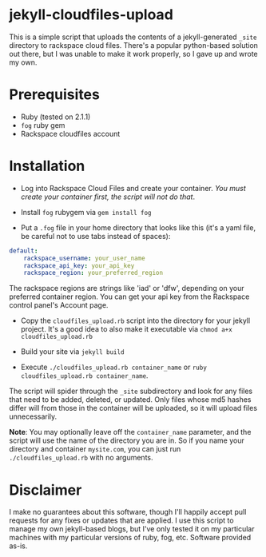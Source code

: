 jekyll-cloudfiles-upload
========================

This is a simple script that uploads the contents of a jekyll-generated `_site` directory to rackspace cloud files.  There's a popular python-based solution out there, but I was unable to make it work properly, so I gave up and wrote my own.

# Prerequisites

 * Ruby (tested on 2.1.1)
 * `fog` ruby gem
 * Rackspace cloudfiles account

# Installation

* Log into Rackspace Cloud Files and create your container.  _You must create your container first, the script will not do that_.

* Install `fog` rubygem via `gem install fog`

* Put a `.fog` file in your home directory that looks like this (it's a yaml file, be careful not to use tabs instead of spaces):

~~~yaml
default:
    rackspace_username: your_user_name
    rackspace_api_key: your_api_key
    rackspace_region: your_preferred_region
~~~

The rackspace regions are strings like 'iad' or 'dfw', depending on your preferred container region.  You can get your api key from the Rackspace control panel's Account page.

* Copy the `cloudfiles_upload.rb` script into the directory for your jekyll project.  It's a good idea to also make it executable via `chmod a+x cloudfiles_upload.rb`

* Build your site via `jekyll build`

* Execute `./cloudfiles_upload.rb container_name` or `ruby cloudfiles_upload.rb container_name`.

The script will spider through the `_site` subdirectory and look for any files that need to be added, deleted, or updated.  Only files whose md5 hashes differ will from those in the container will be uploaded, so it will upload files unnecessarily.

**Note**: You may optionally leave off the `container_name` parameter, and the script will use the name of the directory you are in.  So if you name your directory and container `mysite.com`, you can just run `./cloudfiles_upload.rb` with no arguments.

# Disclaimer

I make no guarantees about this software, though I'll happily accept pull requests for any fixes or updates that are applied.  I use this script to manage my own jekyll-based blogs, but I've only tested it on my particular machines with my particular versions of ruby, fog, etc.  Software provided as-is.


        
